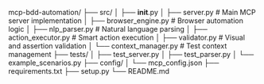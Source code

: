 mcp-bdd-automation/
├── src/
│   ├── __init__.py
│   ├── server.py           # Main MCP server implementation
│   ├── browser_engine.py   # Browser automation logic
│   ├── nlp_parser.py       # Natural language parsing
│   ├── action_executor.py  # Smart action execution
│   ├── validator.py        # Visual and assertion validation
│   └── context_manager.py  # Test context management
├── tests/
│   ├── test_server.py
│   ├── test_parser.py
│   └── example_scenarios.py
├── config/
│   └── mcp_config.json
├── requirements.txt
├── setup.py
└── README.md